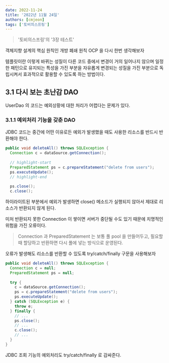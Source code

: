 ```yaml
---
date: 2022-11-24
title: '2022년 11월 24일'
authors: [cmjeon]
tags: ['토비의스프링']
---
```


> '토비의스프링'의 '3장 테스트'

객체지향 설계의 핵심 원칙인 개방 폐쇄 원칙 OCP 을 다시 한번 생각해보자

템플릿이란 이렇게 바뀌는 성질이 다른 코드 중에서 변경이 거의 일어나지 않으며 일정한 패턴으로 유지되는 특성을 가진 부분을 자유롭게 변경되는 성질을 가진 부분으로 독립시켜서 효과적으로 활용할 수 있도록 하는 방법이다.

## 3.1 다시 보는 초난감 DAO

UserDao 의 코드는 예외상황에 대한 처리가 어렵다는 문제가 있다.

<!--truncate-->

### 3.1.1 예외처리 기능을 갖춘 DAO

JDBC 코드는 중간에 어떤 이유로든 예외가 발생했을 때도 사용한 리소스를 반드시 반환해야 한다.

```java title="UserDao.java"
public void deleteAll() throws SQLException {
  Connection c = dataSource.getConnection();
  
  // highlight-start
  PreparedStatement ps = c.prepareStatement("delete from users");
  ps.executeUpdate();
  // highlight-end
  
  ps.close();
  c.close();
```

하이라이트된 부분에서 예외가 발생하면 close() 메소드가 실행되지 않아서 제대로 리소스가 반환되지 않게 된다.

미처 반환되지 못한 Connection 이 쌓이면 서버가 중단될 수도 있기 때문에 치명적인 위험을 가진 오류이다.

> Connection 과 PreparedStatement 는 보통 풀 pool 을 만들어두고, 필요할 때 할당하고 반환하면 다시 풀에 넣는 방식으로 운영된다.

오류가 발생해도 리소스를 반환할 수 있도록 try/catch/finally 구문을 사용해보자

```java title="UserDao.java"
public void deleteAll() throws SQLException {
  Connection c = null;
  PreparedStatement ps = null;
  
  try {
    c = dataSource.getConnection();
    ps = c.prepareStatement("delete from users");
    ps.executeUpdate();
  } catch (SQLException e) {
    throw e;
  } finally {
    // ...
    ps.close();
    // ...
    c.close();
    // ...
  }
}  
```

JDBC 조회 기능의 예외처리도 try/catch/finally 로 감싸준다.
